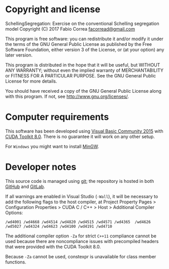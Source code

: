 # Copyright and license

SchellingSegregation: Exercise on the conventional Schelling segregation model
Copyright (C) 2017 Fabio Correa <facorread@gmail.com>

This program is free software: you can redistribute it and/or modify
it under the terms of the GNU General Public License as published by
the Free Software Foundation, either version 3 of the License, or
(at your option) any later version.

This program is distributed in the hope that it will be useful,
but WITHOUT ANY WARRANTY; without even the implied warranty of
MERCHANTABILITY or FITNESS FOR A PARTICULAR PURPOSE.  See the
GNU General Public License for more details.

You should have received a copy of the GNU General Public License
along with this program.  If not, see <http://www.gnu.org/licenses/>.

# Computer requirements

This software has been developed using [Visual Basic Community 2015](https://www.visualstudio.com/vs/community/) with [CUDA Toolkit 8.0](https://developer.nvidia.com/cuda-toolkit). There is no guarantee it will work on any other setup.

For `Windows` you might want to install [MinGW](http://www.mingw.org).

# Developer notes

This source code is managed using [git](http://git-scm.org); the repository is hosted in both [GitHub](https://github.com/facorread/segregation) and [GitLab](https://gitlab.com/facorread/segregation).

If all warnings are enabled in Visual Studio (`-Wall`), it will be necessary to add the following flags to the host compiler, at Project Property Pages > Configuration Properties > CUDA C / C++ > Host > Additional Compiler Options:

`/wd4001 /wd4668 /wd4514 /wd4820 /wd4515 /wd4571 /wd4365  /wd4626 /wd5027 /wd4324 /wd4623 /wd4100 /wd4191 /wd4710`

The additional compiler option `-Za` for strict `C++11` compliance cannot be used because there are noncompliance issues with precompiled headers that were provided with the CUDA Toolkit 8.0.

Because `-Za` cannot be used, constexpr is unavailable for class member functions.